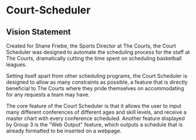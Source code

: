 Court-Scheduler
===============

Vision Statement
----------------
Created for Shane Friebe, the Sports Director at The Courts, the Court Scheduler was designed to automate the scheduling process for the staff at The Courts, dramatically cutting the time spent on scheduling basketball leagues.

Setting itself apart from other scheduling programs, the Court Scheduler is designed to allow as many constraints as possible, a feature that is directly beneficial to The Courts where they pride themselves on accommodating for any requests a team may have.

The core feature of the Court Scheduler is that it allows the user to input many different conferences of different ages and skill levels, and receive a master chart with every conference scheduled. Another feature displayed by Group 3 is the "Web Output" feature, which outputs a schedule that is already formatted to be inserted on a webpage. 

